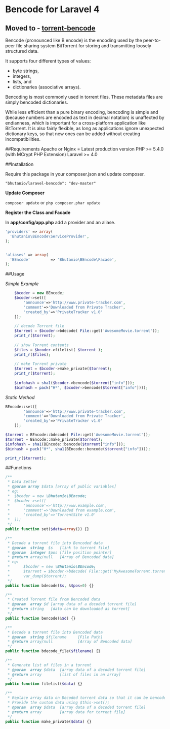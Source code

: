 Bencode for Laravel 4
===============

## Moved to - [torrent-bencode](https://github.com/bhutanio/torrent-bencode)

Bencode (pronounced like B encode) is the encoding used by the peer-to-peer file sharing system BitTorrent for storing and transmitting loosely structured data.

It supports four different types of values:
* byte strings,
* integers,
* lists, and
* dictionaries (associative arrays).

Bencoding is most commonly used in torrent files. These metadata files are simply bencoded dictionaries.

While less efficient than a pure binary encoding, bencoding is simple and (because numbers are encoded as text in decimal notation) is unaffected by endianness, which is important for a cross-platform application like BitTorrent. It is also fairly flexible, as long as applications ignore unexpected dictionary keys, so that new ones can be added without creating incompatibilities.

##Requirements
	Apache or Nginx = Latest production version
	PHP >= 5.4.0 (with MCrypt PHP Extension)
	Laravel >= 4.0

##Installation

Require this package in your composer.json and update composer.

```
"bhutanio/laravel-bencode": "dev-master"
```

__Update Composer__

```composer update``` or ```php composer.phar update```

__Register the Class and Facade__

In __app/config/app.php__ add a provider and an aliase.
```php
'providers' => array(
  'Bhutanio\BEncode\ServiceProvider',
);


'aliases' => array(
  'BEncode'         => 'Bhutanio\BEncode\Facade',
);

```

##Usage

*Simple Example*

```php
	$bcoder = new BEncode;
	$bcoder->set([
		'announce'=>'http://www.private-tracker.com',
		'comment'=>'Downloaded from Private Tracker',
		'created_by'=>'PrivateTracker v1.0'
	]);
	
	// decode Torrent file
	$torrent = $bcoder->bdecode( File::get('AwesomeMovie.torrent'));
	print_r($torrent);
	
	// show Torrent contents
	$files = $bcoder->filelist( $torrent );
	print_r($files);
	
	// make Torrent private
	$torrent = $bcoder->make_private($torrent);
	print_r($torrent);
	
	$infohash = sha1($bcoder->bencode($torrent["info"]));
	$binhash = pack("H*", $bcoder->bencode($torrent["info"])));
```

*Static Method*

```php
BEncode::set([
        'announce'=>'http://www.private-tracker.com',
        'comment'=>'Downloaded from Private Tracker',
        'created_by'=>'PrivateTracker v1.0'
	]);

$torrent = BEncode::bdecode( File::get('AwesomeMovie.torrent'));
$torrent = BEncode::make_private($torrent);
$infohash = sha1(BEncode::bencode($torrent["info"]));
$binhash = pack("H*", sha1(BEncode::bencode($torrent["info"])));

print_r($torrent);
```

##Functions

```php
/**
 * Data Setter
 * @param array $data [array of public variables]
 * eg:
 *  $bcoder = new \Bhutanio\BEncode;
 * 	$bcoder->set([
 *		'announce'=>'http://www.example.com',
 *		'comment'=>'Downloaded from example.com',
 *		'created_by'=>'TorrentSite v1.0'
 *	]);
 */
public function set($data=array()) {}

/**
 * Decode a torrent file into Bencoded data
 * @param  string  $s 	[link to torrent file]
 * @param  integer $pos [file position pointer]
 * @return array/null 	[Array of Bencoded data]
 * eg:
 * 		$bcoder = new \Bhutanio\BEncode;
 * 		$torrent = $bcoder->bdecode( File::get('MyAwesomeTorrent.torrent'));
 *  	var_dump($torrent);
 */
public function bdecode($s, &$pos=0) {}

/**
 * Created Torrent file from Bencoded data
 * @param  array $d [array data of a decoded torrent file]
 * @return string 	[data can be downloaded as torrent]
 */
public function bencode(&$d) {}

/**
 * Decode a torrent file into Bencoded data
 * @param  string $filename 	[File Path]
 * @return array/null 			[Array of Bencoded data]
 */
public function bdecode_file($filename) {}

/**
 * Generate list of files in a torrent
 * @param  array $data 	[array data of a decoded torrent file]
 * @return array 		[list of files in an array]
 */
public function filelist($data) {}

/**
 * Replace array data on Decoded torrent data so that it can be bencoded into a private torrent file.
 * Provide the custom data using $this->set();
 * @param  array $data 	[array data of a decoded torrent file]
 * @return array 		[array data for torrent file]
 */
public function make_private($data) {}
```
